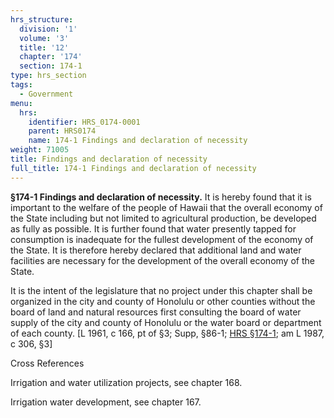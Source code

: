 ```yaml
---
hrs_structure:
  division: '1'
  volume: '3'
  title: '12'
  chapter: '174'
  section: 174-1
type: hrs_section
tags:
  - Government
menu:
  hrs:
    identifier: HRS_0174-0001
    parent: HRS0174
    name: 174-1 Findings and declaration of necessity
weight: 71005
title: Findings and declaration of necessity
full_title: 174-1 Findings and declaration of necessity
---
```

**§174-1 Findings and declaration of necessity.** It is hereby found that it is important to the welfare of the people of Hawaii that the overall economy of the State including but not limited to agricultural production, be developed as fully as possible. It is further found that water presently tapped for consumption is inadequate for the fullest development of the economy of the State. It is therefore hereby declared that additional land and water facilities are necessary for the development of the overall economy of the State.

It is the intent of the legislature that no project under this chapter shall be organized in the city and county of Honolulu or other counties without the board of land and natural resources first consulting the board of water supply of the city and county of Honolulu or the water board or department of each county. [L 1961, c 166, pt of §3; Supp, §86-1; [HRS §174-1](/title-12/chapter-174/section-174-1/); am L 1987, c 306, §3]

Cross References

Irrigation and water utilization projects, see chapter 168.

Irrigation water development, see chapter 167.